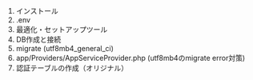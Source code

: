 1. インストール
1. .env
1. 最適化・セットアップツール
1. DB作成と接続
1. migrate (utf8mb4_general_ci)
1. app/Providers/AppServiceProvider.php (utf8mb4のmigrate error対策)
1. 認証テーブルの作成（オリジナル）